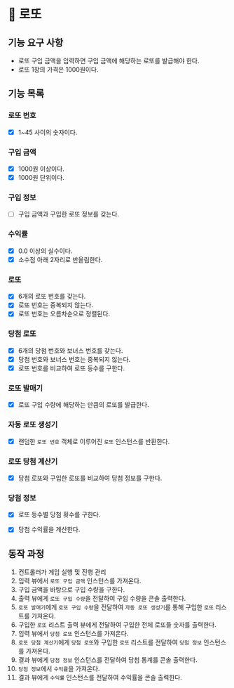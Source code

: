 # 🚀 로또

## 기능 요구 사항
- 로또 구입 금액을 입력하면 구입 금액에 해당하는 로또를 발급해야 한다.
- 로또 1장의 가격은 1000원이다.

## 기능 목록
### 로또 번호
- [x] 1~45 사이의 숫자이다.

### 구입 금액
- [x] 1000원 이상이다.
- [x] 1000원 단위이다.

### 구입 정보
- [ ] 구입 금액과 구입한 로또 정보를 갖는다.

### 수익률
- [x] 0.0 이상의 실수이다.
- [x] 소수점 아래 2자리로 반올림한다.

### 로또
- [x] 6개의 로또 번호를 갖는다.
- [x] 로또 번호는 중복되지 않는다.
- [x] 로또 번호는 오름차순으로 정렬된다.

### 당첨 로또
- [x] 6개의 당첨 번호와 보너스 번호를 갖는다.
- [x] 당첨 번호와 보너스 번호는 중복되지 않는다.
- [x] 로또 번호를 비교하여 로또 등수를 구한다.

### 로또 발매기
- [x] 로또 구입 수량에 해당하는 만큼의 로또를 발급한다.

### 자동 로또 생성기
- [x] 랜덤한 `로또 번호` 객체로 이루어진 `로또` 인스턴스를 반환한다.

### 로또 당첨 계산기
- [x] 당첨 로또와 구입한 로또를 비교하여 당첨 정보를 구한다.

### 당첨 정보
- [x] 로또 등수별 당첨 횟수를 구한다.
- [x] 당첨 수익률을 계산한다.


## 동작 과정
1. 컨트롤러가 게임 실행 및 진행 관리
2. 입력 뷰에서 `로또 구입 금액` 인스턴스를 가져온다.
3. 구입 금액을 바탕으로 구입 수량을 구한다.
4. 출력 뷰에게 `로또 구입 수량`을 전달하여 구입 수량을 콘솔 출력한다.
5. `로또 발매기`에게 `로또 구입 수량`을 전달하여 `자동 로또 생성기`를 통해 구입한 `로또` 리스트를 가져온다.
6. 구입한 `로또` 리스트 출력 뷰에게 전달하여 구입한 전체 로또들 숫자를 출력한다.
7. 입력 뷰에서 `당첨 로또` 인스턴스를 가져온다.
8. `로또 당첨 계산기`에게 `당첨 로또`와 구입한 `로또` 리스트를 전달하여 `당첨 정보` 인스턴스를 가져온다.
9. 결과 뷰에게 `당첨 정보` 인스턴스를 전달하여 당첨 통계를 콘솔 출력한다.
10. `당첨 정보`에서 `수익률`을 가져온다.
11. 결과 뷰에게 `수익률` 인스턴스를 전달하여 수익률을 콘솔 출력한다.